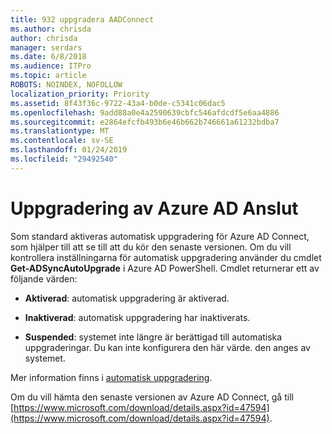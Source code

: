 ```yaml
---
title: 932 uppgradera AADConnect
ms.author: chrisda
author: chrisda
manager: serdars
ms.date: 6/8/2018
ms.audience: ITPro
ms.topic: article
ROBOTS: NOINDEX, NOFOLLOW
localization_priority: Priority
ms.assetid: 8f43f36c-9722-43a4-b0de-c5341c06dac5
ms.openlocfilehash: 9add88a0e4a2590639cbfc546afdcdf5e6aa4886
ms.sourcegitcommit: e2864efcfb493b6e46b662b746661a61232bdba7
ms.translationtype: MT
ms.contentlocale: sv-SE
ms.lasthandoff: 01/24/2019
ms.locfileid: "29492540"
---
```

# <a name="upgrade-azure-ad-connect"></a>Uppgradering av Azure AD Anslut

Som standard aktiveras automatisk uppgradering för Azure AD Connect, som hjälper till att se till att du kör den senaste versionen. Om du vill kontrollera inställningarna för automatisk uppgradering använder du cmdlet **Get-ADSyncAutoUpgrade** i Azure AD PowerShell. Cmdlet returnerar ett av följande värden: 
  
- **Aktiverad**: automatisk uppgradering är aktiverad. 
    
- **Inaktiverad**: automatisk uppgradering har inaktiverats. 
    
- **Suspended**: systemet inte längre är berättigad till automatiska uppgraderingar. Du kan inte konfigurera den här värde. den anges av systemet. 
    
Mer information finns i [automatisk uppgradering](https://docs.microsoft.com/azure/active-directory/connect/active-directory-aadconnect-feature-automatic-upgrade).
  
Om du vill hämta den senaste versionen av Azure AD Connect, gå till [https://www.microsoft.com/download/details.aspx?id=47594](https://www.microsoft.com/download/details.aspx?id=47594).
  

